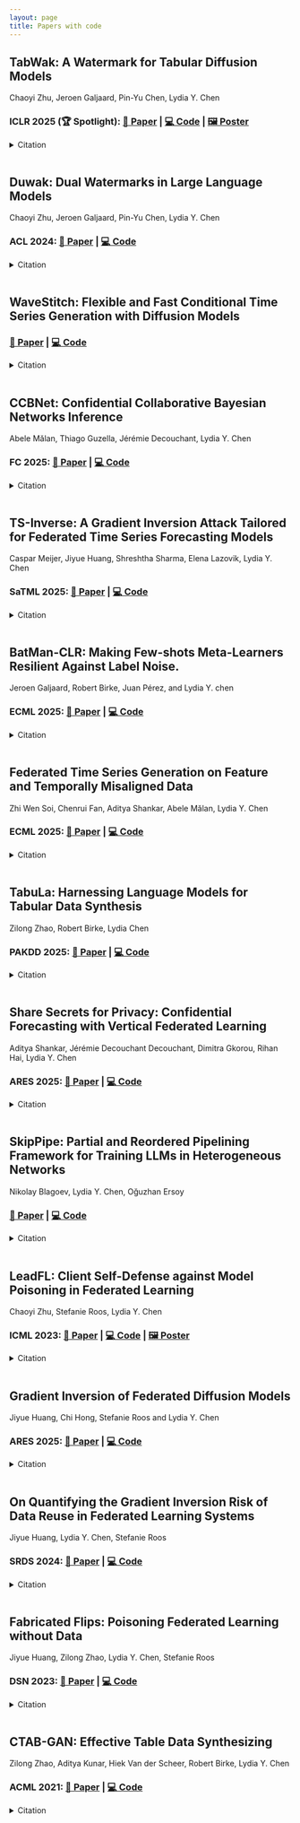 ```yaml
---
layout: page
title: Papers with code
---
```


## TabWak: A Watermark for Tabular Diffusion Models

Chaoyi Zhu, Jeroen Galjaard, Pin-Yu Chen, Lydia Y. Chen

### **ICLR 2025 (🏆 Spotlight):** [📄 Paper](https://openreview.net/pdf?id=71pur4y8gs) | [💻 Code](https://github.com/chaoyitud/TabWak) | [🖼️ Poster](https://iclr.cc/media/PosterPDFs/ICLR%202025/30853.png)

<details>
<summary>Citation</summary>

```bibtex
@inproceedings{zhu2025tabwak,
  author    = {Chaoyi Zhu and
               Jiayi Tang and
               Jeroen M. Galjaard and
               Pin{-}Yu Chen and
               Robert Birke and
               Cornelis Bos and
               Lydia Y. Chen},
  title     = {TabWak: A Watermark for Tabular Diffusion Models},
  booktitle = {The Thirteenth International Conference on Learning Representations, {ICLR} 2025},
  publisher = {OpenReview.net},
  year      = {2025}
}

```
</details>

<br>

## Duwak: Dual Watermarks in Large Language Models

Chaoyi Zhu, Jeroen Galjaard, Pin-Yu Chen, Lydia Y. Chen

### **ACL 2024:** [📄 Paper](https://aclanthology.org/2024.findings-acl.678.pdf) | [💻 Code](https://github.com/chaoyitud/Dual-Watermarks)

<details>
<summary>Citation</summary>

```bibtex
@inproceedings{zhu2024duwak,
    author      = {Chaoyi Zhu and
                   Jeroen M. Galjaard and
                   Pin{-}Yu Chen and
                   Lydia Y. Chen},
    title       = {Duwak: Dual Watermarks in Large Language Models},
    booktitle   = {Findings of the Association for Computational Linguistics: ACL 2024},
    publisher   = {Association for Computational Linguistics},
    year        = {2024},
    doi         = {10.18653/v1/2024.findings-acl.678}
}
```
</details>

<br>

## WaveStitch: Flexible and Fast Conditional Time Series Generation with Diffusion Models

### [📄 Paper](https://arxiv.org/pdf/2503.06231) | [💻 Code](https://github.com/adis98/HierarchicalTS)

<details>
<summary>Citation</summary>

```bibtex
@article{shankar2025wavestitch,
    author  = {Aditya Shankar and
               Lydia Y. Chen and
               Arie van Deursen and
               Rihan Hai},
    title   = {WaveStitch: Flexible and Fast Conditional Time Series Generation with Diffusion Models},
    journal = {CoRR},
    volume  = {abs/2503.06231},
    year    = {2025}
}
```
</details>

<br>


## CCBNet: Confidential Collaborative Bayesian Networks Inference

Abele Mălan, Thiago Guzella, Jérémie Decouchant, Lydia Y. Chen

### **FC 2025:** [📄 Paper](https://fc25.ifca.ai/preproceedings/129.pdf) | [💻 Code](https://github.com/AbeleMM/ccbnet)

<details>
<summary>Citation</summary>

```bibtex
@inproceedings{malan2025ccbnet,
    author      = {Abele Mălan and
                   Thiago Guzella and
                   Jérémie Decouchant and
                   Lydia Chen},
    title       = {CCBNet: Confidential Collaborative Bayesian Networks Inference},
    booktitle   = {Financial Cryptography and Data Security - 29th International Conference, {FC} 2025},
    series      = {Lecture Notes in Computer Science},
    publisher   = {Springer},
    year        = {2025},
}
```
</details>

<br>

## TS-Inverse: A Gradient Inversion Attack Tailored for Federated Time Series Forecasting Models

Caspar Meijer, Jiyue Huang, Shreshtha Sharma, Elena Lazovik, Lydia Y. Chen

### **SaTML 2025:** [📄 Paper](https://fc25.ifca.ai/preproceedings/129.pdf) | [💻 Code](https://github.com/Capsar/ts-inverse)

<details>
<summary>Citation</summary>

```bibtex
@inproceedings{meijer2025tsinverse,
    author      = {Caspar Meijer and
                   Jiyue Huang and
                   Shreshtha Sharma and
                   Elena Lazovik and
                   Lydia Y. Chen},
    title       = {TS-Inverse: {A} Gradient Inversion Attack Tailored for Federated Time Series Forecasting Models},
    booktitle   = {IEEE Conference on Secure and Trustworthy Machine Learning, SaTML 2025},
    publisher   = {IEEE},
    year        = {2025},
    doi         = {10.1109/SATML64287.2025.00014}
}
```
</details>

<br>


## BatMan-CLR: Making Few-shots Meta-Learners Resilient Against Label Noise.

Jeroen Galjaard, Robert Birke, Juan Pérez, and Lydia Y. chen

### **ECML 2025:** [📄 Paper](https://github.com/JMGaljaard/batman-clr-noisy-meta-learning) | [💻 Code](https://github.com/JMGaljaard/batman-clr-noisy-meta-learning)

<details>
<summary>Citation</summary>

```bibtex
@inproceedings{soi2025fedtdd,
    author      = {Jeroen Galjaard  and
                   Robert Birke and
                   Juan Perez and
                   Lydia Y. Chen},
    title       = {BatMan-CLR: Making Few-shots Meta-Learners Resilient Against Label Noise.},
    booktitle   = {Machine Learning and Knowledge Discovery in Databases. Research Track - European Conference, {ECML} {PKDD} 2025},
    year        = {2025}
}
```
</details>

<br>

## Federated Time Series Generation on Feature and Temporally Misaligned Data

Zhi Wen Soi, Chenrui Fan, Aditya Shankar, Abele Mălan, Lydia Y. Chen

### **ECML 2025:** [📄 Paper](https://arxiv.org/pdf/2410.21072) | [💻 Code](https://github.com/soizhiwen/FedTDD)

<details>
<summary>Citation</summary>

```bibtex
@inproceedings{soi2025fedtdd,
    author      = {Zhi Wen Soi and
                   Chenrui Fan and
                   Aditya Shankar and
                   Abele Mălan and
                   Lydia Y. Chen},
    title       = {Federated Time Series Generation on Feature and Temporally Misaligned Data},
    booktitle   = {Machine Learning and Knowledge Discovery in Databases. Research Track - European Conference, {ECML} {PKDD} 2025},
    year        = {2025}
}
```
</details>

<br>



## TabuLa: Harnessing Language Models for Tabular Data Synthesis

Zilong Zhao, Robert Birke, Lydia Chen

### **PAKDD 2025:** [📄 Paper](https://arxiv.org/pdf/2310.12746) | [💻 Code](https://github.com/zhao-zilong/Tabula)

<details>
<summary>Citation</summary>

```bibtex
@inproceedings{zhao2025stv,
    author      = {Zilong Zhao and
                   Robert Birke and
                   Lydia Y. Chen},
    title       = {TabuLa: Harnessing Language Models for Tabular Data Synthesis},
    booktitle   = {Advances in Knowledge Discovery and Data Mining - 29th Pacific-Asia Conference on Knowledge Discovery and Data Mining, {PAKDD} 2025},
    series      = {Lecture Notes in Computer Science},
    publisher   = {Springer},
    year        = {2025},
    doi         = {10.1007/978-981-96-8186-0\_20}
}
```
</details>

<br>



## Share Secrets for Privacy: Confidential Forecasting with Vertical Federated Learning

Aditya Shankar, Jérémie Decouchant Decouchant, Dimitra Gkorou, Rihan Hai, Lydia Y. Chen

### **ARES 2025:** [📄 Paper](https://arxiv.org/pdf/2405.20761) | [💻 Code](https://github.com/adis98/STV)

<details>
<summary>Citation</summary>

```bibtex
@inproceedings{shankar2025stv,
    author      = {Aditya Shankar and
                   Jérémie Decouchant and
                   Dimitra Gkorou and
                   Rihan Hai and
                   Lydia Y. Chen},
    title       = {Share Secrets for Privacy: Confidential Forecasting with Vertical Federated Learning},
    booktitle   = {Proceedings of the 19th International Conference on Availability, Reliability and Security, {ARES} 2025},
    publisher   = {{ACM}},
    year        = {2025}
}
```
</details>

<br>

## SkipPipe: Partial and Reordered Pipelining Framework for Training LLMs in Heterogeneous Networks

Nikolay Blagoev, Lydia Y. Chen, Oğuzhan Ersoy

### [📄 Paper](https://arxiv.org/pdf/2502.19913) | [💻 Code](https://github.com/gensyn-ai/skippipe)

<details>
<summary>Citation</summary>

```bibtex
@inproceedings{blagoev2025skippipe,
    author  = {Nikolay Blagoev and
                Lydia Yiyu Chen and
                Oguzhan Ersoy},
    title   = {SkipPipe: Partial and Reordered Pipelining Framework for Training LLMs in Heterogeneous Networks},
    journal = {CoRR},
    volume  = {abs/2502.19913},
    year    = {2025}
}
```
</details>

<br>

## LeadFL: Client Self-Defense against Model Poisoning in Federated Learning

Chaoyi Zhu, Stefanie Roos, Lydia Y. Chen

### **ICML 2023:** [📄 Paper](https://proceedings.mlr.press/v202/zhu23j/zhu23j.pdf) | [💻 Code](https://github.com/chaoyitud/LeadFL) | [🖼️ Poster](https://icml.cc/media/PosterPDFs/ICML%202023/24161.png)

<details>
<summary>Citation</summary>

```bibtex
@inproceedings{zhu2023leadfl,
    author      = {Chaoyi Zhu and
                   Stefanie Roos and
                   Lydia Y. Chen},
    title       = {LeadFL: Client Self-Defense against Model Poisoning in Federated Learning},
    booktitle   = {International Conference on Machine Learning, {ICML} 2023},
    series      = {Proceedings of Machine Learning Research},
    publisher   = {{PMLR}},
    year        = {2023}
}
```
</details>

<br>

## 	Gradient Inversion of Federated Diffusion Models

Jiyue Huang, Chi Hong, Stefanie Roos and Lydia Y. Chen

### **ARES 2025:** [📄 Paper](https://github.com/GillHuang-Xtler/GIDM_diffusion_inversion) | [💻 Code](https://github.com/GillHuang-Xtler/GIDM_diffusion_inversion)

<details>
<summary>Citation</summary>

```bibtex
@inproceedings{shankar2025stv,
    author      = {Jiyue Huang and
                  Chi Hong and
                   Stefanie Ross and
                   Lydia Y. Chen},
    title       = {Gradient Inversion of Federated Diffusion Models},
    booktitle   = {Proceedings of the 19th International Conference on Availability, Reliability and Security, {ARES} 2025},
    publisher   = {{ACM}},
    year        = {2025}
}
```
</details>

<br>


## On Quantifying the Gradient Inversion Risk of Data Reuse in Federated Learning Systems

Jiyue Huang, Lydia Y. Chen, Stefanie Roos

### **SRDS 2024:** [📄 Paper](https://github.com/GillHuang-Xtler/GIDM_diffusion_inversion) | [💻 Code](https://github.com/GillHuang-Xtler/CGI_multiserver_inversion)

<details>
<summary>Citation</summary>

```bibtex
@inproceedings{huang2024cgi,
    author      = {Jiyue Huang and
                   Lydia Y. Chen and
                   Stefanie Roos},
    title       = {On Quantifying the Gradient Inversion Risk of Data Reuse in Federated Learning Systems},
    booktitle   = {43rd International Symposium on Reliable Distributed Systems, {SRDS} 2024},
    publisher   = {IEEE},
    year        = {2024},
    doi         = {10.1109/SRDS64841.2024.00031}
}
```
</details>

<br>

## Fabricated Flips: Poisoning Federated Learning without Data

Jiyue Huang, Zilong Zhao, Lydia Y. Chen, Stefanie Roos

### **DSN 2023:** [📄 Paper](https://arxiv.org/pdf/2202.05877) | [💻 Code](https://github.com/GillHuang-Xtler/DFA_untargeted_attack)

<details>
<summary>Citation</summary>

```bibtex
@inproceedings{huang2024dfa,
    author      = {Jiyue Huang and
                   Zilong Zhao and
                   Lydia Y. Chen and
                   Stefanie Roos},
    title       = {Fabricated Flips: Poisoning Federated Learning without Data},
    booktitle   = {53rd Annual {IEEE/IFIP} International Conference on Dependable Systems and Network, {DSN} 2023},
    publisher   = {{IEEE}},
    year        = {2023},
    doi         = {10.1109/DSN58367.2023.00036}
}
```
</details>

<br>

## CTAB-GAN: Effective Table Data Synthesizing

Zilong Zhao, Aditya Kunar, Hiek Van der Scheer, Robert Birke, Lydia Y. Chen

### **ACML 2021:** [📄 Paper](https://arxiv.org/pdf/2102.08369) | [💻 Code](https://github.com/Team-TUD/CTAB-GAN)

<details>
<summary>Citation</summary>

```bibtex
@inproceedings{zhao2021ctabgan,
    author      = {Zilong Zhao and
                   Aditya Kunar and
                   Robert Birke and
                   Lydia Y. Chen},
    title       = {CTAB-GAN: Effective Table Data Synthesizing},
    booktitle   = {Asian Conference on Machine Learning, {ACML} 2021},
    series      = {Proceedings of Machine Learning Research},
    publisher   = {{PMLR}},
    year        = {2021}
}
```
</details>

<!--
Our research themes span in the following areas.

- [Generative Models](#generative-models)
- [Robust, and Private Learning](#robust-and-private-learning)
- [Federated Learning ](#federated-learning-)

# Generative Models<a name="Generative"></a>

While big data is powering up the deep learning models, it is costly and inevitably intrudes privacy to curate such data. Synthetically generated data not only alleviates the cost of collecting data but also overcome the privacy concerns and legislation boundary. How to generate synthetic data that fulfill the requirements of data similarity, analysis utility, privacy and generalization?

We are exploring a wide range of generative models for synthesizing tabular data, ranging from Generative Adversarial Networks (GANs), latent difussion, flow models, and large language models.
We are also actively collaborating with various industrial partners to explore synthetic data as a privacy-preserving data sharing solution, such as major European energy companies, and finacial companies.

# Robust, and Private Learning<a name="RPFlearning"></a>

Artificial intelligence (AI) and machine learning (ML) are ubiquitous in our daily lives in the form of search engines, machine translation, self-driving cars and much more. The prevailing assumptions of existing ML algorithms are that data is neutral and can be freely accessed (without breaching privacy). As a result, the existing algorithms fall short of addressing challenges in realistic scenarios, i.e., against adversarial examples, dirty data, and unreliable execution environments while still preserving data privacy. These issues are further exacerbated by large and distributed learning problems, the data for which is collected over multiple sources and must be computed on distributed nodes.

In this line of research, we are designing robust, privacy-preserving and fair learning algorithms. Topics include:
- Robust Machine Learning: designing learning algorithms that are robust to dirty data inputs.
- Adversarial Attacks and Defenses: designing adversarial attacks and defense mechanisms for deployed deep models.
- Differential private (deep) learning: designing effective differential private ML models with precise accuracy accounting.

<figure>
 <a href="#top">
  <img src="../assets/img/top.png" alt="top" style="float: right;" width="30" height="30">
 </a>
</figure>

# Federated Learning <a name="eLInf"></a>
Data is constantly generated and collected by edge devices (of the network) to power up today’s AI and ML analyses. With the advancement of algorithmic compression techniques and hardware technology, the ability to train neural networks and run inference on edge devices has gone from myth to reality. Federated learning (FL) is an emerging learning paradigm where distributed edge nodes collaboratively learn the weights of neural networks iteratively without directly sharing data. It is largely unexplored how existing deep learning algorithms can be realized within a FL framework, thereby overcoming network communications and adversarial threats. Moreover, owing to the vast number of available trained models and highly heterogeneous mobile devices, it is no mean feat to identify and deploy the right model for individual edge devices.

In this line of research, we are designing learning algorithms and prototyping system solutions for ML training and inference on distributed edge devices. Topics include:

- Confidential Vertical Learning for Manufacturer: collaborating with the world leading material manufacturers to design confidential vertical federated learning on variety of machine learning models
- Attacks and Defenses in Federated Learning: designing data free model poisoning attacks, gradient inversion attacks, and freerider attacks for various federated learning systems
- Continue Federated Learning and Domain Adaptation: designing federated learning systems that tackle two foundemntal challenges in real life: data continitously evolves through different domains and learning tasks also change over time.
- Deep Model Inferences on Edge Devices: designing and prototyping an inference engine that can search for optimal models and configurations for edge devices at scale.

<figure>
 <a href="#top">
  <img src="../assets/img/top.png" alt="top" style="float: right;" width="30" height="30">
 </a>
</figure>
-->
